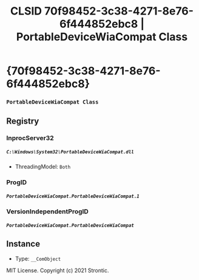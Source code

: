 ﻿---
title: "CLSID 70f98452-3c38-4271-8e76-6f444852ebc8 | PortableDeviceWiaCompat Class"
excerpt: What is COM-Object CLSID 70f98452-3c38-4271-8e76-6f444852ebc8?
---

# {70f98452-3c38-4271-8e76-6f444852ebc8}

### `PortableDeviceWiaCompat Class`

## Registry


### InprocServer32

##### `C:\Windows\System32\PortableDeviceWiaCompat.dll`
* ThreadingModel: `Both`

### ProgID

##### `PortableDeviceWiaCompat.PortableDeviceWiaCompat.1`

### VersionIndependentProgID

##### `PortableDeviceWiaCompat.PortableDeviceWiaCompat`

## Instance

* Type: `__ComObject`

MIT License. Copyright (c) 2021 Strontic.


